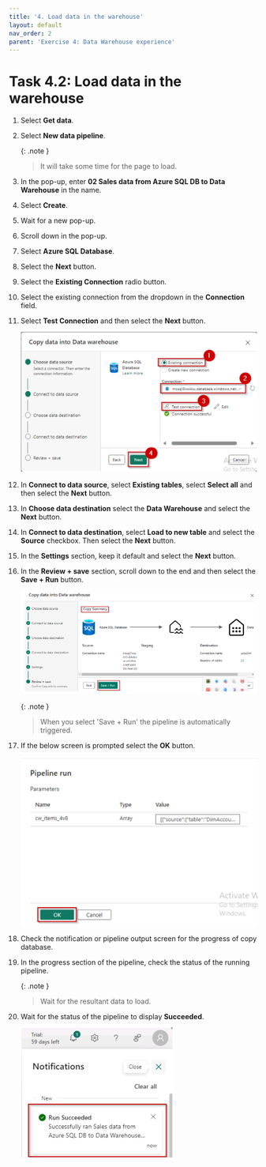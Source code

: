 ```yaml
---
title: '4. Load data in the warehouse'
layout: default
nav_order: 2
parent: 'Exercise 4: Data Warehouse experience'
---
```


# Task 4.2: Load data in the warehouse

1. Select **Get data**.

2. Select **New data pipeline**.

	{: .note }
	>It will take some time for the page to load.

3. In the pop-up, enter **02 Sales data from Azure SQL DB to Data Warehouse** in the name.

4. Select **Create**.

5. Wait for a new pop-up.

6. Scroll down in the pop-up.

7. Select **Azure SQL Database**.

8. Select the **Next** button.

9. Select the **Existing Connection** radio button.

10. Select the existing connection from the dropdown in the **Connection** field.

11. Select **Test Connection** and then select the **Next** button.

	![Datawarehouse.](../media/instructions240153/task-4.1.warehouse-10.png)
	
12. In **Connect to data source**, select **Existing tables**, select **Select all** and then select the **Next** button.

13. In **Choose data destination** select the **Data Warehouse** and select the **Next** button.

14. In **Connect to data destination**, select **Load to new table** and select the **Source** checkbox. Then select the **Next** button.

15. In the **Settings** section, keep it default and select the **Next** button.

16. In the **Review + save** section, scroll down to the end and then select the **Save + Run** button.

	![Datawarehouse.](../media/instructions240153/task-4.1.warehouse-16.png)	

	{: .note }
	>When you select 'Save + Run' the pipeline is automatically triggered.

17. If the below screen is prompted select the **OK** button.

	![Datawarehouse.](../media/instructions240153/task-4.1.warehouse-16.1.png)	

18. Check the notification or pipeline output screen for the progress of copy database.

19. In the progress section of the pipeline, check the status of the running pipeline.

	{: .note }
	>Wait for the resultant data to load.

20. Wait for the status of the pipeline to display **Succeeded**.

	![Datawarehouse.](../media/instructions240153/task-4.1.warehouse-19.png)
